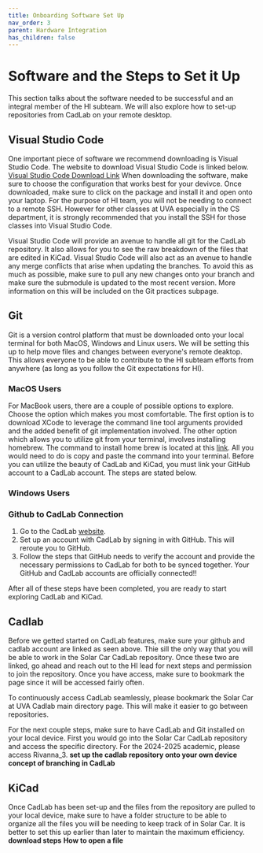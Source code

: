 ```yaml
---
title: Onboarding Software Set Up
nav_order: 3
parent: Hardware Integration
has_children: false
---
```


# Software and the Steps to Set it Up
This section talks about the software needed to be successful and an integral member of the HI subteam. We will also explore how to set-up repositories from CadLab on your remote desktop.

## Visual Studio Code
One important piece of software we recommend downloading is Visual Studio Code. The website to download Visual Studio Code is linked below.
[Visual Studio Code Download Link](https://code.visualstudio.com/download)
When downloading the software, make sure to choose the configuration that works best for your devivce. Once downloaded, make sure to click on the package and install it and open onto your laptop. For the purpose of HI team, you will not be needing to connect to a remote SSH. However for other classes at UVA especially in the CS department, it is strongly recommended that you install the SSH for those classes into Visual Studio Code. 

Visual Studio Code will provide an avenue to handle all git for the CadLab repository. It also allows for you to see the raw breakdown of the files that are edited in KiCad. Visual Studio Code will also act as an avenue to handle any merge conflicts that arise when updating the branches. To avoid this as much as possible, make sure to pull any new changes onto your branch and make sure the submodule is updated to the most recent version. More information on this will be included on the Git practices subpage. 

## Git
Git is a version control platform that must be downloaded onto your local terminal for both MacOS, Windows and Linux users. We will be setting this up to help move files and changes between everyone's remote deaktop. This allows everyone to be able to contribute to the HI subteam efforts from anywhere (as long as you follow the Git expectations for HI).
### MacOS Users
For MacBook users, there are a couple of possible options to explore. Choose the option which makes you most comfortable. The first option is to download XCode to leverage the command line tool arguments provided and the added benefit of git implementation involved. The other option which allows you to utilize git from your terminal, involves installing homebrew. The command to install home brew is located at this [link](https://git-scm.com/download/mac). All you would need to do is copy and paste the command into your terminal.
Before you can utilize the beauty of CadLab and KiCad, you must link your GitHub account to a CadLab account. The steps are stated below.
### Windows Users


### Github to CadLab Connection
1. Go to the CadLab [website](cadlab.io). 
2. Set up an account with CadLab by signing in with GitHub. This will reroute you to GitHub. 
3. Follow the steps that GitHub needs to verify the account and provide the necessary permissions to CadLab for both to be synced together. Your GitHub and CadLab accounts are officially connected!!

After all of these steps have been completed, you are ready to start exploring CadLab and KiCad.

## Cadlab
Before we getted started on CadLab features, make sure your github and cadlab account are linked as seen above. Thie sill the only way that you will be able to work in the Solar Car CadLab repository. Once these two are linked, go ahead and reach out to the HI lead for next steps and permission to join the repository. Once you have access, make sure to bookmark the page since it will be accessed fairly often. 

To continuously access CadLab seamlessly, please bookmark the Solar Car at UVA Cadlab main directory page. This will make it easier to go between repositories. 

For the next couple steps, make sure to have CadLab and Git installed on your local device. First you would go into the Solar Car CadLab repository and access the specific directory. For the 2024-2025 academic, please access Rivanna_3. 
**set up the cadlab repository onto your own device**
**concept of branching in CadLab**


## KiCad
Once CadLab has been set-up and the files from the repository are pulled to your local device, make sure to have a folder structure to be able to organize all the files you will be needing to keep track of in Solar Car. It is better to set this up earlier than later to maintain the maximum efficiency. 
**download steps**
**How to open a file**
